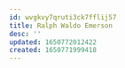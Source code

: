 ```yaml
---
id: wvgkvy7qruti3ck7fflij57
title: Ralph Waldo Emerson
desc: ''
updated: 1650772012422
created: 1650771999418
---
```



